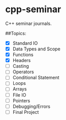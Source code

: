 # cpp-seminar
C++ seminar journals.

##Topics:

- [x] Standard IO
- [x] Data Types and Scope
- [x] Functions
- [x] Headers
- [ ] Casting
- [ ] Operators
- [ ] Conditional Statement
- [ ] Loops
- [ ] Arrays
- [ ] File IO
- [ ] Pointers
- [ ] Debugging/Errors
- [ ] Final Project
